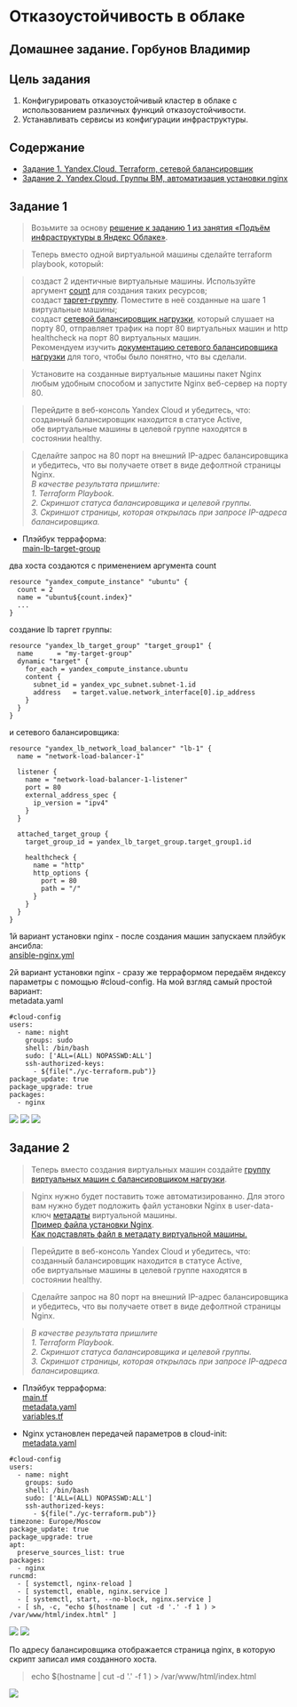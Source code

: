 # Отказоустойчивость в облаке
## Домашнее задание. Горбунов Владимир

## Цель задания
1. Конфигурировать отказоустойчивый кластер в облаке с использованием различных функций отказоустойчивости. 
2. Устанавливать сервисы из конфигурации инфраструктуры.

## Содержание

- [Задание 1. Yandex.Cloud. Terraform, сетевой балансировщик](#Задание-1)
- [Задание 2. Yandex.Cloud. Группы ВМ, автоматизация установки nginx](#Задание-2)  



## Задание 1
> Возьмите за основу [решение к заданию 1 из занятия «Подъём инфраструктуры в Яндекс Облаке»](https://github.com/netology-code/sdvps-homeworks/blob/main/7-03.md#задание-1).

> Теперь вместо одной виртуальной машины сделайте terraform playbook, который: </br>

> создаст 2 идентичные виртуальные машины. Используйте аргумент [count](https://www.terraform.io/docs/language/meta-arguments/count.html) для создания таких ресурсов; </br>
создаст [таргет-группу](https://registry.terraform.io/providers/yandex-cloud/yandex/latest/docs/resources/lb_target_group). Поместите в неё созданные на шаге 1 виртуальные машины; </br>
создаст [сетевой балансировщик нагрузки](https://registry.terraform.io/providers/yandex-cloud/yandex/latest/docs/resources/lb_network_load_balancer), который слушает на порту 80, отправляет трафик на порт 80 виртуальных машин и http healthcheck на порт 80 виртуальных машин.</br>
Рекомендуем изучить [документацию сетевого балансировщика нагрузки](https://cloud.yandex.ru/docs/network-load-balancer/quickstart) для того, чтобы было понятно, что вы сделали.

> Установите на созданные виртуальные машины пакет Nginx любым удобным способом и запустите Nginx веб-сервер на порту 80.

> Перейдите в веб-консоль Yandex Cloud и убедитесь, что: </br>
созданный балансировщик находится в статусе Active, </br>
обе виртуальные машины в целевой группе находятся в состоянии healthy.

> Сделайте запрос на 80 порт на внешний IP-адрес балансировщика и убедитесь, что вы получаете ответ в виде дефолтной страницы Nginx. </br>
*В качестве результата пришлите:*</br>
*1. Terraform Playbook.*</br>
*2. Скриншот статуса балансировщика и целевой группы.*</br>
*3. Скриншот страницы, которая открылась при запросе IP-адреса балансировщика.*</br>

- Плэйбук терраформа:</br>
[main-lb-target-group](./main-lb-target-group)</br>

два хоста создаются с применением аргумента count
```
resource "yandex_compute_instance" "ubuntu" {
  count = 2
  name = "ubuntu${count.index}"
  ...
}
```
создание lb таргет группы:
```
resource "yandex_lb_target_group" "target_group1" {
  name      = "my-target-group"
  dynamic "target" {
    for_each = yandex_compute_instance.ubuntu
    content {
      subnet_id = yandex_vpc_subnet.subnet-1.id
      address   = target.value.network_interface[0].ip_address
    }
  }
}
```
и сетевого балансировщика:
```
resource "yandex_lb_network_load_balancer" "lb-1" {
  name = "network-load-balancer-1"

  listener {
    name = "network-load-balancer-1-listener"
    port = 80
    external_address_spec {
      ip_version = "ipv4"
    }
  }

  attached_target_group {
    target_group_id = yandex_lb_target_group.target_group1.id

    healthcheck {
      name = "http"
      http_options {
        port = 80
        path = "/"
      }
    }
  }
}
```
1й вариант установки nginx - после создания машин запускаем плэйбук ансибла:</br>
[ansible-nginx.yml](./ansible-nginx.yml)

2й вариант установки nginx - сразу же терраформом передаём яндексу параметры с помощью #cloud-config. На мой взгляд самый простой вариант:</br>
metadata.yaml
```
#cloud-config
users:
  - name: night
    groups: sudo
    shell: /bin/bash
    sudo: ['ALL=(ALL) NOPASSWD:ALL']
    ssh-authorized-keys:
      - ${file("./yc-terraform.pub")}
package_update: true
package_upgrade: true
packages:
  - nginx
```

![](./img/task1.png)
![](./img/task1-1.jpg)
![](./img/task1-2.jpg)


## Задание 2
> Теперь вместо создания виртуальных машин создайте [группу виртуальных машин с балансировщиком нагрузки](https://cloud.yandex.ru/docs/compute/operations/instance-groups/create-with-balancer).

> Nginx нужно будет поставить тоже автоматизированно. Для этого вам нужно будет подложить файл установки Nginx в user-data-ключ [метадаты](https://cloud.yandex.ru/docs/compute/concepts/vm-metadata) виртуальной машины.</br>
[Пример файла установки Nginx](https://github.com/nar3k/yc-public-tasks/blob/master/terraform/metadata.yaml).</br>
[Как подставлять файл в метадату виртуальной машины.](https://github.com/nar3k/yc-public-tasks/blob/a6c50a5e1d82f27e6d7f3897972adb872299f14a/terraform/main.tf#L38)

> Перейдите в веб-консоль Yandex Cloud и убедитесь, что: </br>
созданный балансировщик находится в статусе Active,</br>
обе виртуальные машины в целевой группе находятся в состоянии healthy.

> Сделайте запрос на 80 порт на внешний IP-адрес балансировщика и убедитесь, что вы получаете ответ в виде дефолтной страницы Nginx.

> *В качестве результата пришлите*</br>
*1. Terraform Playbook.*</br>
*2. Скриншот статуса балансировщика и целевой группы.*</br>
*3. Скриншот страницы, которая открылась при запросе IP-адреса балансировщика.*</br>

- Плэйбук терраформа:</br>
[main.tf](./main.tf)</br>
[metadata.yaml](./metadata.yaml)</br>
[variables.tf](./variables.tf)

- Nginx установлен передачей параметров в cloud-init:</br>
[metadata.yaml](./metadata.yaml)
```
#cloud-config
users:
  - name: night
    groups: sudo
    shell: /bin/bash
    sudo: ['ALL=(ALL) NOPASSWD:ALL']
    ssh-authorized-keys:
      - ${file("./yc-terraform.pub")}
timezone: Europe/Moscow
package_update: true
package_upgrade: true
apt:
  preserve_sources_list: true
packages:
  - nginx
runcmd:
  - [ systemctl, nginx-reload ]
  - [ systemctl, enable, nginx.service ]
  - [ systemctl, start, --no-block, nginx.service ]
  - [ sh, -c, "echo $(hostname | cut -d '.' -f 1 ) > /var/www/html/index.html" ]
```
![](./img/task2-1.png)
![](./img/task2-2.jpg)

По адресу балансировщика отображается страница nginx, в которую скрипт записал имя созданного хоста. 
>echo $(hostname | cut -d '.' -f 1 ) > /var/www/html/index.html

![](./img/task2-3.jpg)